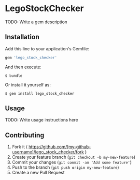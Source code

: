 # LegoStockChecker

TODO: Write a gem description

## Installation

Add this line to your application's Gemfile:

```ruby
gem 'lego_stock_checker'
```

And then execute:

    $ bundle

Or install it yourself as:

    $ gem install lego_stock_checker

## Usage

TODO: Write usage instructions here

## Contributing

1. Fork it ( https://github.com/[my-github-username]/lego_stock_checker/fork )
2. Create your feature branch (`git checkout -b my-new-feature`)
3. Commit your changes (`git commit -am 'Add some feature'`)
4. Push to the branch (`git push origin my-new-feature`)
5. Create a new Pull Request
